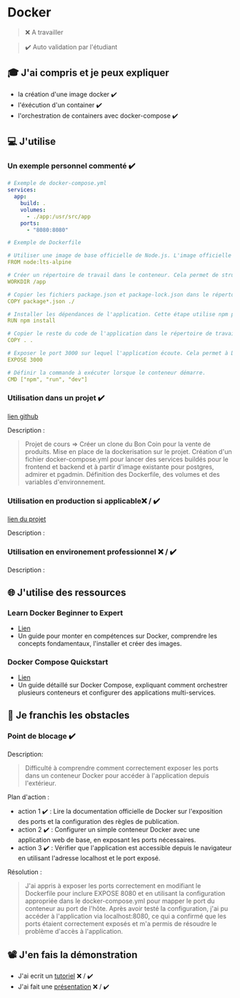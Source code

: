 # Docker

> ❌ A travailler

> ✔️ Auto validation par l'étudiant

## 🎓 J'ai compris et je peux expliquer

- la création d'une image docker ✔️
- l'éxécution d'un container ✔️
- l'orchestration de containers avec docker-compose ✔️


## 💻 J'utilise

### Un exemple personnel commenté ✔️

```yml
# Exemple de docker-compose.yml
services:
  app:
    build: .
    volumes:
      - ./app:/usr/src/app
    ports:
      - "8080:8080"
```

```yml
# Exemple de Dockerfile

# Utiliser une image de base officielle de Node.js. L'image officielle assure que nous avons une version stable et fiable de Node.js.
FROM node:lts-alpine

# Créer un répertoire de travail dans le conteneur. Cela permet de structurer notre application et de garder les fichiers organisés.
WORKDIR /app

# Copier les fichiers package.json et package-lock.json dans le répertoire de travail du conteneur. 
COPY package*.json ./

# Installer les dépendances de l'application. Cette étape utilise npm pour récupérer toutes les dépendances listées dans package.json.
RUN npm install

# Copier le reste du code de l'application dans le répertoire de travail du conteneur.
COPY . .

# Exposer le port 3000 sur lequel l'application écoute. Cela permet à Docker de savoir quel port utiliser pour les connexions.
EXPOSE 3000

# Définir la commande à exécuter lorsque le conteneur démarre.
CMD ["npm", "run", "dev"]
```

### Utilisation dans un projet ✔️

[lien github](https://github.com/SepulvedaGuillaume/TheGoodCorner)

Description :
> Projet de cours => Créer un clone du Bon Coin pour la vente de produits. Mise en place de la dockerisation sur le projet. Création d'un fichier docker-compose.yml pour lancer des services buildés pour le frontend et backend et à partir d'image existante pour postgres, admirer et pgadmin. Définition des Dockerfile, des volumes et des variables d'environnement.

### Utilisation en production si applicable❌ / ✔️

[lien du projet](...)

Description :

### Utilisation en environement professionnel ❌ / ✔️

Description :

## 🌐 J'utilise des ressources

### Learn Docker Beginner to Expert

- [Lien](https://medium.com/@kmdkhadeer/docker-get-started-9aa7ee662cea)
- Un guide pour monter en compétences sur Docker, comprendre les concepts fondamentaux, l'installer et créer des images.

### Docker Compose Quickstart

- [Lien](https://docs.docker.com/compose/gettingstarted)
- Un guide détaillé sur Docker Compose, expliquant comment orchestrer plusieurs conteneurs et configurer des applications multi-services.

## 🚧 Je franchis les obstacles

### Point de blocage ✔️

Description:
> Difficulté à comprendre comment correctement exposer les ports dans un conteneur Docker pour accéder à l'application depuis l'extérieur.

Plan d'action : 

- action 1 ✔️ : Lire la documentation officielle de Docker sur l'exposition des ports et la configuration des règles de publication.
- action 2 ✔️ : Configurer un simple conteneur Docker avec une application web de base, en exposant les ports nécessaires.
- action 3 ✔️ : Vérifier que l'application est accessible depuis le navigateur en utilisant l'adresse localhost et le port exposé.

Résolution :
> J'ai appris à exposer les ports correctement en modifiant le Dockerfile pour inclure EXPOSE 8080 et en utilisant la configuration appropriée dans le docker-compose.yml pour mapper le port du conteneur au port de l'hôte. Après avoir testé la configuration, j'ai pu accéder à l'application via localhost:8080, ce qui a confirmé que les ports étaient correctement exposés et m'a permis de résoudre le problème d'accès à l'application.

## 📽️ J'en fais la démonstration

- J'ai ecrit un [tutoriel](...) ❌ / ✔️
- J'ai fait une [présentation](...) ❌ / ✔️

